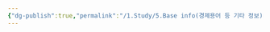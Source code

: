 ```yaml
---
{"dg-publish":true,"permalink":"/1.Study/5.Base info(경제용어 등 기타 정보)/기타/계절,월/10월/","created":"2024-11-20T21:02:30.042+09:00","updated":"2025-06-03T20:07:22.396+09:00"}
---
```


